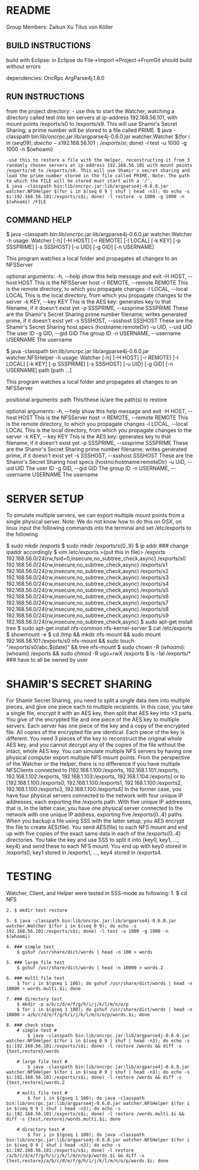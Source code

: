 README
======
Group Members: Zaikun Xu
			   Titus von Köller

BUILD INSTRUCTIONS
------------------
build with Eclipse:
	in Eclipse do File->Import->Project->FromGit
	should build without errors

dependencies:
	OncRpc
	ArgParse4j.1.6.0

RUN INSTRUCTIONS
----------------
from the project directory:
	- use this to start the Watcher, watching a directory called test into ten servers at ip-address 192.168.56.101, with mount points /exports/s0 to /exports/s9. This will use Shamir's Secret Sharing; a prime number will be stored to a file called PRIME. 
	$ java -classpath bin:lib/oncrpc.jar:lib/argparse4j-0.6.0.jar watcher.Watcher $(for i in $(seq 0 9); do echo -s 192.168.56.101:/exports/s$i; done) -l test -u 1000 -g 1000 -n $(whoami)

	-use this to restore a file with the Helper, reconstructing it from 3 randomly chosen servers at ip-address 192.168.56.101 with mount points /exports/s0 to /exports/s0. This will use Shamir's secret sharing and load the prime number stored in the file called PRIME. Note: The path to which the FILE will be stored must start with a '/'.
	$ java -classpath bin:lib/oncrpc.jar:lib/argparse4j-0.6.0.jar watcher.NFSHelper $(for i in $(seq 0 9 | shuf | head -n3); do echo -s $i:192.168.56.101:/exports/s$i; done) -l restore -u 1000 -g 1000 -n $(whoami) /FILE

COMMAND HELP
------------
$ java -classpath bin:lib/oncrpc.jar:lib/argparse4j-0.6.0.jar watcher.Watcher -h
usage: Watcher [-h] [-H HOST] [-r REMOTE] [-l LOCAL] [-k KEY] [-p SSSPRIME] [-s SSSHOST] [-u UID] [-g GID] [-n USERNAME]

This program watches a local folder and propagates all changes to an NFSServer

optional arguments:
  -h, --help             show this help message and exit
  -H HOST, --host HOST   This is the NFSServer host
  -r REMOTE, --remote REMOTE
                         This is the remote directory, to which you propagate changes
  -l LOCAL, --local LOCAL
                         This is the local directory, from which you propagate changes to the server
  -k KEY, --key KEY      This is the AES key: generates key to that filename, if it doesn't exist yet
  -p SSSPRIME, --sssprime SSSPRIME
                         These are the Shamir's Secret Sharing prime number filename; writes generated prime, if it doesn't exist yet
  -s SSSHOST, --ssshost SSSHOST
                         These are the Shamir's Secret Sharing host specs (hostname:remoteDir)
  -u UID, --uid UID      The user ID
  -g GID, --gid GID      The group ID
  -n USERNAME, --username USERNAME
                         The username

$ java -classpath bin:lib/oncrpc.jar:lib/argparse4j-0.6.0.jar watcher.NFSHelper -h
usage: Watcher [-h] [-H HOST] [-r REMOTE] [-l LOCAL] [-k KEY] [-p SSSPRIME] [-s SSSHOST] [-u UID] [-g GID] [-n USERNAME] path [path ...]

This program watches a local folder and propagates all changes to an NFSServer

positional arguments:
  path                   This/these is/are the path(s) to restore

optional arguments:
  -h, --help             show this help message and exit
  -H HOST, --host HOST   This is the NFSServer host
  -r REMOTE, --remote REMOTE
                         This is the remote directory, to which you propagate changes
  -l LOCAL, --local LOCAL
                         This is the local directory, from which you propagate changes to the server
  -k KEY, --key KEY      This is the AES key: generates key to that filename, if it doesn't exist yet
  -p SSSPRIME, --sssprime SSSPRIME
                         These are the Shamir's Secret Sharing prime number filename; writes generated prime, if it doesn't exist yet
  -s SSSHOST, --ssshost SSSHOST
                         These are the Shamir's Secret Sharing host specs (hostno:hostname:remoteDir)
  -u UID, --uid UID      The user ID
  -g GID, --gid GID      The group ID
  -n USERNAME, --username USERNAME
                         The username

SERVER SETUP
============

To simulate multiple servers, we can export multiple mount points from a single physical server. Note: We do not know how to do this on OSX, on linux input the following commands into the terminal and set /etc/exports to the following

$ sudo mkdir /exports
$ sudo mkdir /exports/s{0..9}
$ ip addr ### change ipaddr accordingly
$ vim /etc/exports >(put this in file)>
		/exports     192.168.56.0/24(rw,fsid=0,insecure,no_subtree_check,async)
		/exports/s0  192.168.56.0/24(rw,insecure,no_subtree_check,async)
		/exports/s1  192.168.56.0/24(rw,insecure,no_subtree_check,async)
		/exports/s2  192.168.56.0/24(rw,insecure,no_subtree_check,async)
		/exports/s3  192.168.56.0/24(rw,insecure,no_subtree_check,async)
		/exports/s4  192.168.56.0/24(rw,insecure,no_subtree_check,async)
		/exports/s5  192.168.56.0/24(rw,insecure,no_subtree_check,async)
		/exports/s6  192.168.56.0/24(rw,insecure,no_subtree_check,async)
		/exports/s7  192.168.56.0/24(rw,insecure,no_subtree_check,async)
		/exports/s8  192.168.56.0/24(rw,insecure,no_subtree_check,async)
		/exports/s9  192.168.56.0/24(rw,insecure,no_subtree_check,async)
$ sudo apt-get install tree
$ sudo apt-get install nfs-common nfs-kernel-server	
$ cat /etc/exports
$ showmount -e
$ cd /tmp && mkdir nfs-mount && sudo mount 192.168.56.101:/exports/s0 nfs-mount && sudo touch "/exports/s0/abc.$(date)" && tree nfs-mount
$ sudo chown -R $(whoami):$(whoami) /exports && sudo chmod -R ugo+rwX /exports
$ ls -1al /exports/*  ### have to all be owned by user

SHAMIR'S SECRET SHARING
=======================
For Shamir Secret Sharing, you need to split a single data item into multiple pieces, and give one piece each to multiple recipients. 
In this case, you take a single file, encrypt it with an AES key, then split that AES key into >3 parts. You give of the encrypted file and one piece of the AES key to multiple servers.
Each server has one piece of the key and a copy of the encrypted file. All copies of the encrypted file are identical. Each piece of the key is different. You need 3 pieces of the key to reconstruct the original whole AES key, and you cannot decrypt any of the copies of the file without the intact, whole AES key. You can simulate multiple NFS servers by having one physical computer export multiple NFS mount points.
From the perspective of the Watcher or the Helper, there is no difference if you have multiple NFSClients connected to [192.168.1.100:/exports, 192.168.1.101:/exports, 192.168.1.102:/exports, 192.168.1.103:/exports, 192.168.1.104:/exports] or to [192.168.1.100:/exports0, 192.168.1.100:/exports1, 192.168.1.100:/exports2, 192.168.1.100:/exports3, 192.168.1.100:/exports4]
In the former case, you have four physical servers connected to the network with four unique IP addresses, each exporting the /exports path.
With five unique IP addresses, that is.
In the latter case, you have one physical server connected to the network with one unique IP address, exporting five /exports{0..4} paths. When you backup a file using SSS with the latter setup, you AES encrypt the file to create AES(file). You send AES(file) to each NFS mount and end up with five copies of the exact same data in each of the /exports{0..4} directories.
You take the key and use SSS to split it into {key0, key1, ..., key4} and send these to each NFS mount. You end up with key0 stored in /exports0, key1 stored in /exports1, ..., key4 stored in /exports4.

TESTING
=======
Watcher, Client, and Helper were tested in SSS-mode as following:
	1. $ cd NFS

	2. $ mkdir test restore

	3. $ java -classpath bin:lib/oncrpc.jar:lib/argparse4j-0.6.0.jar watcher.Watcher $(for i in $(seq 0 9); do echo -s 192.168.56.101:/exports/s$i; done) -l test -u 1000 -g 1000 -n $(whoami)

	4. ### simple test
    	$ gshuf /usr/share/dict/words | head -n 100 > words

	5. ### large file test
	    $ gshuf /usr/share/dict/words | head -n 10000 > words.2

	6. ### multi file test
	    $ for i in $(gseq 1 100); do gshuf /usr/share/dict/words | head -n 10000 > words.multi.$i; done

	7. ### directory test
	    $ mkdir -p a/b/c/d/e/f/g/h/i/j/k/l/m/n/o/p
	    $ for i in $(gseq 1 100); do gshuf /usr/share/dict/words | head -n 10000 > a/b/c/d/e/f/g/h/i/j/k/l/m/n/o/p/words.$i; done

	8. ### check steps
		# simple test #
			$ java -classpath bin:lib/oncrpc.jar:lib/argparse4j-0.6.0.jar watcher.NFSHelper $(for i in $(seq 0 9 | shuf | head -n3); do echo -s $i:192.168.56.101:/exports/s$i; done) -l restore /words && diff -s {test,restore}/words 
		
		# large file test #
			$ java -classpath bin:lib/oncrpc.jar:lib/argparse4j-0.6.0.jar watcher.NFSHelper $(for i in $(seq 0 9 | shuf | head -n3); do echo -s $i:192.168.56.101:/exports/s$i; done) -l restore /words && diff -s {test,restore}/words.2 
		
		# multi file test #
			$ for i in $(gseq 1 100); do java -classpath bin:lib/oncrpc.jar:lib/argparse4j-0.6.0.jar watcher.NFSHelper $(for i in $(seq 0 9 | shuf | head -n3); do echo -s $i:192.168.56.101:/exports/s$i; done) -l restore /words.multi.$i && diff -s {test,restore}/words.multi.$i; done 
		
		# directory test #
			$ for i in $(gseq 1 100); do java -classpath bin:lib/oncrpc.jar:lib/argparse4j-0.6.0.jar watcher.NFSHelper $(for i in $(seq 0 9 | shuf | head -n3); do echo -s $i:192.168.56.101:/exports/s$i; done) -l restore /a/b/c/d/e/f/g/h/i/j/k/l/m/n/o/p/words.$i && diff -s {test,restore}/a/b/c/d/e/f/g/h/i/j/k/l/m/n/o/p/words.$i; done 






















